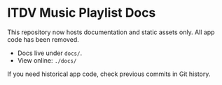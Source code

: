 # ITDV Music Playlist Docs

This repository now hosts documentation and static assets only. All app code has been removed.

- Docs live under `docs/`.
- View online: `./docs/`

If you need historical app code, check previous commits in Git history.